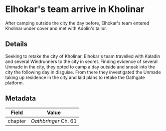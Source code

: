 # Elhokar's team arrive in Kholinar
After camping outside the city the day before, Elhokar's team entered Kholinar under cover and met with Adolin's tailor.

## Details
Seeking to retake the city of Kholinar, Elhokar's team travelled with Kaladin and several Windrunners to the city in secret. Finding evidence of several Unmade in the city, they opted to camp a day outside and sneak into the city the following day in disguise. From there they investigated the Unmade taking up residence in the city and laid plans to retake the Oathgate platform.

## Metadata
| Field | Value |
| ----- | ----- |
| chapter | *Oathbringer* Ch. 61 |
